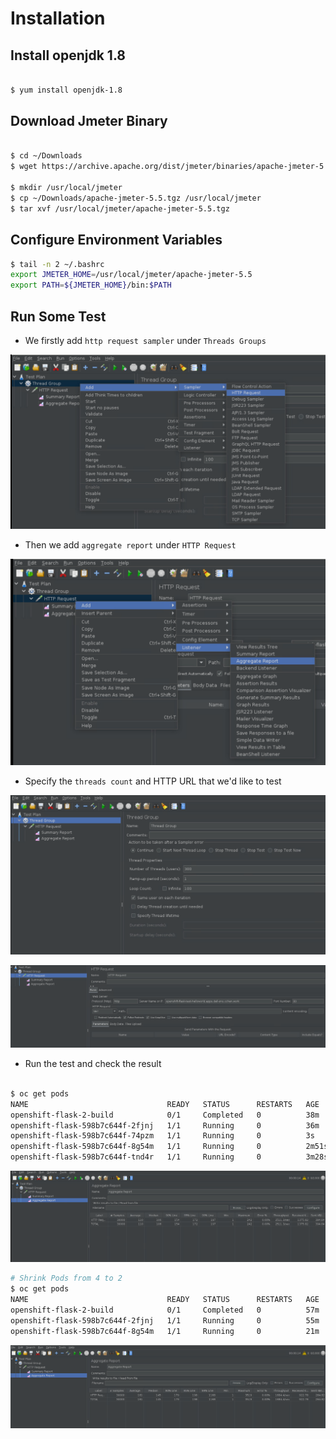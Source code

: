 # Installation

## Install openjdk 1.8

~~~bash

$ yum install openjdk-1.8

~~~

## Download Jmeter Binary

~~~bash

$ cd ~/Downloads
$ wget https://archive.apache.org/dist/jmeter/binaries/apache-jmeter-5.5.tgz

$ mkdir /usr/local/jmeter
$ cp ~/Downloads/apache-jmeter-5.5.tgz /usr/local/jmeter
$ tar xvf /usr/local/jmeter/apache-jmeter-5.5.tgz
~~~

## Configure Environment Variables

~~~bash
$ tail -n 2 ~/.bashrc
export JMETER_HOME=/usr/local/jmeter/apache-jmeter-5.5
export PATH=${JMETER_HOME}/bin:$PATH
~~~

## Run Some Test

* We firstly add `http request sampler` under `Threads Groups`

![add_http_request](../images/add_http_request.png)

* Then we add `aggregate report` under `HTTP Request`

![add_aggregate_report](../images/add_aggregate_report.png)

* Specify the `threads count` and HTTP URL that we'd like to test

![test_threads_count](../images/test_threads_count.png)

![configure_http_URL](../images/configure_http_URL.png)

* Run the test and check the result

~~~bash

$ oc get pods
NAME                               READY   STATUS      RESTARTS   AGE
openshift-flask-2-build            0/1     Completed   0          38m
openshift-flask-598b7c644f-2fjnj   1/1     Running     0          36m
openshift-flask-598b7c644f-74pzm   1/1     Running     0          3s
openshift-flask-598b7c644f-8g54m   1/1     Running     0          2m51s
openshift-flask-598b7c644f-tnd4r   1/1     Running     0          3m28s

~~~

![check_report](../images/check_report-1.png)

~~~bash
# Shrink Pods from 4 to 2
$ oc get pods
NAME                               READY   STATUS      RESTARTS   AGE
openshift-flask-2-build            0/1     Completed   0          57m
openshift-flask-598b7c644f-2fjnj   1/1     Running     0          55m
openshift-flask-598b7c644f-8g54m   1/1     Running     0          21m

~~~

![check_report_2](../images/check_report-2.png)